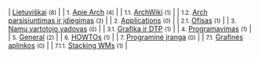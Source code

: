 | [Lietuviškai](/index.php/Category:Lietuvi%C5%A1kai "Category:Lietuviškai") <small>(8)</small> |
| <small>1.</small> [Apie Arch](/index.php/Category:About_Arch_(Lietuvi%C5%A1kai) "Category:About Arch (Lietuviškai)") <small>(4)</small> |
| <small>1.1.</small> [ArchWiki](/index.php/Category:ArchWiki_(Lietuvi%C5%A1kai) "Category:ArchWiki (Lietuviškai)") <small>(1)</small> |
| <small>1.2.</small> [Arch parsisiuntimas ir įdiegimas](/index.php/Category:Getting_and_installing_Arch_(Lietuvi%C5%A1kai) "Category:Getting and installing Arch (Lietuviškai)") <small>(2)</small> |
| <small>2.</small> [Applications](/index.php/Category:Applications_(Lietuvi%C5%A1kai) "Category:Applications (Lietuviškai)") <small>(0)</small> |
| <small>2.1.</small> [Ofisas](/index.php/Category:Office_(Lietuvi%C5%A1kai) "Category:Office (Lietuviškai)") <small>(1)</small> |
| <small>3.</small> [Namų vartotojo vadovas](/index.php/Category:Desktop_user%27s_guide_(Lietuvi%C5%A1kai) "Category:Desktop user's guide (Lietuviškai)") <small>(0)</small> |
| <small>3.1.</small> [Grafika ir DTP](/index.php/Category:Graphics_and_DTP_(Lietuvi%C5%A1kai) "Category:Graphics and DTP (Lietuviškai)") <small>(1)</small> |
| <small>4.</small> [Programavimas](/index.php/Category:Development_(Lietuvi%C5%A1kai) "Category:Development (Lietuviškai)") <small>(1)</small> |
| <small>5.</small> [General](/index.php/Category:General_(Lietuvi%C5%A1kai) "Category:General (Lietuviškai)") <small>(2)</small> |
| <small>6.</small> [HOWTOs](/index.php/Category:HOWTOs_(Lietuvi%C5%A1kai) "Category:HOWTOs (Lietuviškai)") <small>(1)</small> |
| <small>7.</small> [Programinė įranga](/index.php/Category:Software_(Lietuvi%C5%A1kai) "Category:Software (Lietuviškai)") <small>(0)</small> |
| <small>7.1.</small> [Grafinės aplinkos](/index.php/Category:Desktop_environments_(Lietuvi%C5%A1kai) "Category:Desktop environments (Lietuviškai)") <small>(0)</small> |
| <small>7.1.1.</small> [Stacking WMs](/index.php/Category:Stacking_WMs_(Lietuvi%C5%A1kai) "Category:Stacking WMs (Lietuviškai)") <small>(1)</small> |